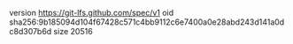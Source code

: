 version https://git-lfs.github.com/spec/v1
oid sha256:9b185094d104f67428c571c4bb9112c6e7400a0e28abd243d141a0dc8d307b6d
size 20516
